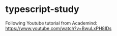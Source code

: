 # typescript-study

Following Youtube tutorial from Academind: https://www.youtube.com/watch?v=BwuLxPH8IDs
